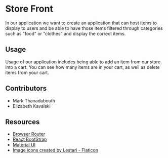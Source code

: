 # Store Front

In our application we want to create an application that can host items to display to users and be able to have those items filtered through categories such as "food" or "clothes" and display the correct items.

## Usage

Usage of our application includes being able to add an item from our store into a cart. You can see how many items are in your cart, as well as delete items from your cart.

## Contributors

- Mark Thanadabouth
- Elizabeth Kavalski

## Resources

- [Browser Router](https://reactrouter.com/docs/en/v6/getting-started/overview#navigation)
- [React BootStrap](https://react-bootstrap.github.io/components/)
- [Material UI](https://mui.com/)
- <a href="https://www.flaticon.com/free-icons/image" title="image icons">Image icons created by Lestari - Flaticon</a>
